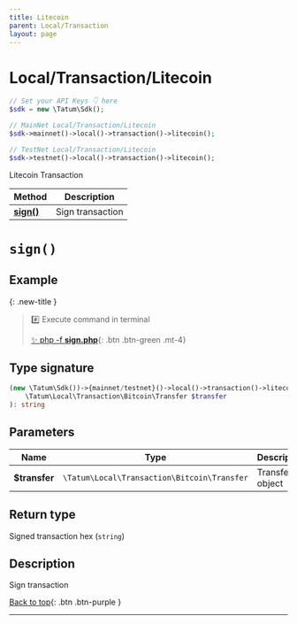```yaml
---
title: Litecoin
parent: Local/Transaction
layout: page
---
```


# Local/Transaction/Litecoin

```php
// Set your API Keys 👇 here
$sdk = new \Tatum\Sdk();

// MainNet Local/Transaction/Litecoin
$sdk->mainnet()->local()->transaction()->litecoin();

// TestNet Local/Transaction/Litecoin
$sdk->testnet()->local()->transaction()->litecoin();
```

Litecoin Transaction

Method | Description
------------- | -------------
[**sign()**](#sign) | Sign transaction

# `sign()`

## Example

{: .new-title }
> #️⃣ Execute command in terminal 
> 
> [✨ php -f **sign.php**](https://github.com/tatumio/tatum-php/blob/master/examples/Local/Transaction/Litecoin/sign.php){: .btn .btn-green .mt-4}

## Type signature

```php
(new \Tatum\Sdk())->{mainnet/testnet}()->local()->transaction()->litecoin()->sign(
    \Tatum\Local\Transaction\Bitcoin\Transfer $transfer
): string
```

## Parameters

Name | Type | Description  | Notes
------------- | ------------- | ------------- | -------------
**$transfer** | `\Tatum\Local\Transaction\Bitcoin\Transfer` | Transfer object | 

## Return type

Signed transaction hex (`string`)

## Description

Sign transaction

[Back to top](#top){: .btn .btn-purple }

---

